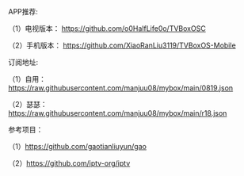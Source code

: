 APP推荐:

（1）电视版本：
https://github.com/o0HalfLife0o/TVBoxOSC

（2）手机版本：
https://github.com/XiaoRanLiu3119/TVBoxOS-Mobile

订阅地址:

（1）自用：
https://raw.githubusercontent.com/manjuu08/mybox/main/0819.json

（2）瑟瑟：
https://raw.githubusercontent.com/manjuu08/mybox/main/r18.json

参考项目：

（1）https://github.com/gaotianliuyun/gao

（2）https://github.com/iptv-org/iptv
